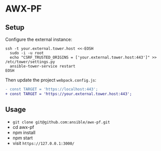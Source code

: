 # AWX-PF

## Setup
Configure the external instance:

```shell
ssh -t your.external.tower.host <<-EOSH
  sudo -i -u root
  echo "CSRF_TRUSTED_ORIGINS = ['your.external.tower.host:443']" >> /etc/tower/settings.py
  ansible-tower-service restart
EOSH
```
Then update the project `webpack.config.js`:
```diff
- const TARGET = 'https://localhost:443';
+ const TARGET = 'https://your.external.tower.host:443';
```

## Usage

* `git clone git@github.com:ansible/awx-pf.git`
* cd awx-pf
* npm install
* npm start
* visit `https://127.0.0.1:3000/`
